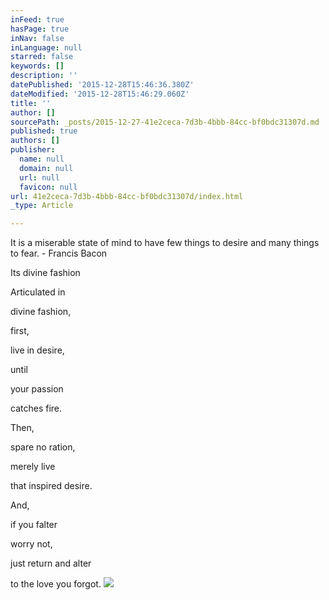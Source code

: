 ```yaml
---
inFeed: true
hasPage: true
inNav: false
inLanguage: null
starred: false
keywords: []
description: ''
datePublished: '2015-12-28T15:46:36.380Z'
dateModified: '2015-12-28T15:46:29.060Z'
title: ''
author: []
sourcePath: _posts/2015-12-27-41e2ceca-7d3b-4bbb-84cc-bf0bdc31307d.md
published: true
authors: []
publisher:
  name: null
  domain: null
  url: null
  favicon: null
url: 41e2ceca-7d3b-4bbb-84cc-bf0bdc31307d/index.html
_type: Article

---
```

It is a miserable state of mind to have few things to desire and many things to fear. - Francis Bacon

Its divine fashion

Articulated in

divine fashion,

first,

live in desire,

until 

your passion 

catches fire.

Then, 

spare no ration,

merely live 

that inspired desire.

And,

if you falter

worry not,

just return and alter 

to the love you forgot.
![](https://s3-us-west-2.amazonaws.com/the-grid-img/p/9edd7dddd71401e9ed82b48c34d92ce95060359d.jpg)